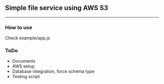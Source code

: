 ## Simple file service using AWS S3
---

### How to use
Check example/app.js

### ToDo
- Documents
- AWS setup
- Database integration, force schema type
- Testing script
